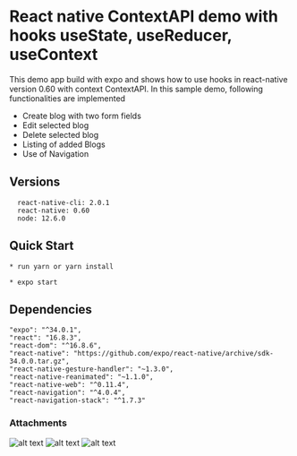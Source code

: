 # React native ContextAPI demo with hooks useState, useReducer, useContext

This demo app build with expo and shows how to use hooks in react-native version 0.60 with context ContextAPI.
In this sample demo, following functionalities are implemented
* Create blog with two form fields
* Edit selected blog
* Delete selected blog
* Listing of added Blogs
* Use of Navigation

## Versions

      react-native-cli: 2.0.1
      react-native: 0.60
      node: 12.6.0

## Quick Start


    * run yarn or yarn install

    * expo start



## Dependencies
```
"expo": "^34.0.1",
"react": "16.8.3",
"react-dom": "^16.8.6",
"react-native": "https://github.com/expo/react-native/archive/sdk-34.0.0.tar.gz",
"react-native-gesture-handler": "~1.3.0",
"react-native-reanimated": "~1.1.0",
"react-native-web": "^0.11.4",
"react-navigation": "^4.0.4",
"react-navigation-stack": "^1.7.3"

```
###  Attachments
![alt text](images/1.png)
![alt text](images/2.png)
![alt text](images/3.png)
